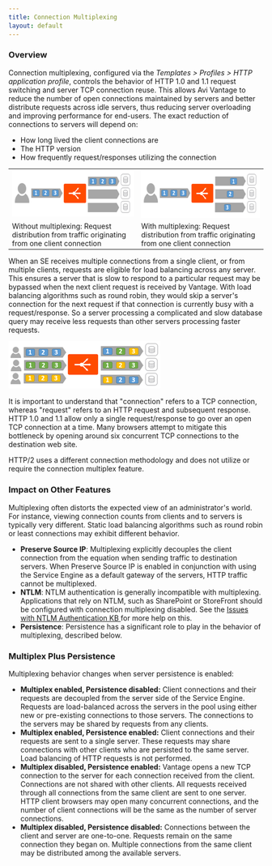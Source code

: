 ```yaml
---
title: Connection Multiplexing
layout: default
---
```

### Overview

Connection multiplexing, configured via the *Templates &gt; Profiles &gt; HTTP application profile*, controls the behavior of HTTP 1.0 and 1.1 request switching and server TCP connection reuse. This allows Avi Vantage to reduce the number of open connections maintained by servers and better distribute requests across idle servers, thus reducing server overloading and improving performance for end-users. The exact reduction of connections to servers will depend on:

* How long lived the client connections are
* The HTTP version
* How frequently request/responses utilizing the connection 
<table class=" table table-bordered table-hover">  
<tbody>   
<tr>   
<td><a href="img/Multiplex-1.png"><img class="alignnone size-full wp-image-11473" src="img/Multiplex-1.png" alt="Multiplex-1" width="300" height="91"></a></td>
<td><a href="img/Multiplex-2.png"><img class="alignnone size-medium wp-image-11474" src="img/Multiplex-2.png" alt="Multiplex-2" width="300" height="94"></a></td>
</tr>
<tr>   
<td>Without multiplexing:  Request distribution from traffic originating from one client connection</td>
<td>With multiplexing:  Request distribution from traffic originating from one client connection</td>
</tr>
</tbody>
</table> 

 

When an SE receives multiple connections from a single client, or from multiple clients, requests are eligible for load balancing across any server.  This ensures a server that is slow to respond to a particular request may be bypassed when the next client request is received by Vantage.  With load balancing algorithms such as round robin, they would skip a server's connection for the next request if that connection is currently busy with a request/response.  So a server processing a complicated and slow database query may receive less requests than other servers processing faster requests.

<a href="img/Multiplex-3.png"><img class="alignnone size-full wp-image-11479" src="img/Multiplex-3.png" alt="Multiplex-3" width="300" height="93"></a>

It is important to understand that "connection" refers to a TCP connection, whereas "request" refers to an HTTP request and subsequent response. HTTP 1.0 and 1.1 allow only a single request/response to go over an open TCP connection at a time. Many browsers attempt to mitigate this bottleneck by opening around six concurrent TCP connections to the destination web site.

HTTP/2 uses a different connection methodology and does not utilize or require the connection multiplex feature.

 

### Impact on Other Features

Multiplexing often distorts the expected view of an administrator's world.  For instance, viewing connection counts from clients and to servers is typically very different.  Static load balancing algorithms such as round robin or least connections may exhibit different behavior.

* **Preserve Source IP**:  Multiplexing explicitly decouples the client connection from the equation when sending traffic to destination servers.  When Preserve Source IP is enabled in conjunction with using the Service Engine as a default gateway of the servers, HTTP traffic cannot be multiplexed.
* **NTLM**:  NTLM authentication is generally incompatible with multiplexing. Applications that rely on NTLM, such as SharePoint or StoreFront should be configured with connection multiplexing disabled.  See the <a href="issues-with-ntlm-authentication">Issues with NTLM Authentication KB </a>for more help on this.
* **Persistence**:  Persistence has a significant role to play in the behavior of multiplexing, described below. 

### Multiplex Plus Persistence

Multiplexing behavior changes when server persistence is enabled:

* **Multiplex enabled, Persistence disabled:** Client connections and their requests are decoupled from the server side of the Service Engine. Requests are load-balanced across the servers in the pool using either new or pre-existing connections to those servers. The connections to the servers may be shared by requests from any clients.
* **Multiplex enabled, Persistence enabled:** Client connections and their requests are sent to a single server. These requests may share connections with other clients who are persisted to the same server. Load balancing of HTTP requests is not performed.
* **Multiplex disabled, Persistence enabled:** Vantage opens a new TCP connection to the server for each connection received from the client. Connections are not shared with other clients. All requests received through all connections from the same client are sent to one server. HTTP client browsers may open many concurrent connections, and the number of client connections will be the same as the number of server connections.
* **Multiplex disabled, Persistence disabled:** Connections between the client and server are one-to-one. Requests remain on the same connection they began on. Multiple connections from the same client may be distributed among the available servers. 